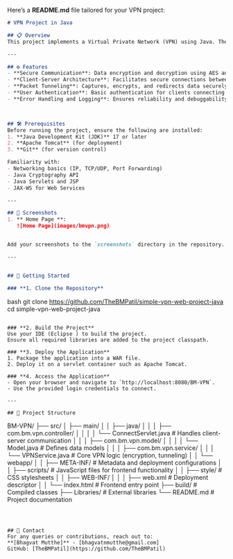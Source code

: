 Here’s a **README.md** file tailored for your VPN project:

```markdown
# VPN Project in Java

## 📋 Overview
This project implements a Virtual Private Network (VPN) using Java. The application provides secure communication over the internet by encrypting data and tunneling it through a client-server architecture. It is built to ensure confidentiality, integrity, and accessibility of transmitted data.

---

## ⚙️ Features
- **Secure Communication**: Data encryption and decryption using AES and RSA.
- **Client-Server Architecture**: Facilitates secure connections between multiple clients and the server.
- **Packet Tunneling**: Captures, encrypts, and redirects data securely.
- **User Authentication**: Basic authentication for clients connecting to the server.
- **Error Handling and Logging**: Ensures reliability and debuggability.



## 🛠️ Prerequisites
Before running the project, ensure the following are installed:
1. **Java Development Kit (JDK)** 17 or later
2. **Apache Tomcat** (for deployment)
3. **Git** (for version control)

Familiarity with:
- Networking basics (IP, TCP/UDP, Port Forwarding)
- Java Cryptography API
- Java Servlets and JSP
- JAX-WS for Web Services

---

## 📸 Screenshots
1. ** Home Page **:  
   ![Home Page](images/bmvpn.png)


Add your screenshots to the `screenshots` directory in the repository.

---


## 🚀 Getting Started

### **1. Clone the Repository**
```
bash
git clone https://github.com/TheBMPatil/simple-vpn-web-project-java
cd simple-vpn-web-project-java
```

### **2. Build the Project**
Use your IDE (Eclipse ) to build the project.  
Ensure all required libraries are added to the project classpath.

### **3. Deploy the Application**
1. Package the application into a WAR file.
2. Deploy it on a servlet container such as Apache Tomcat.

### **4. Access the Application**
- Open your browser and navigate to `http://localhost:8080/BM-VPN`.
- Use the provided login credentials to connect.

---

## 📂 Project Structure
```
BM-VPN/
├── src/
│   ├── main/
│   │   ├── java/
│   │   │   ├── com.bm.vpn.controller/
│   │   │   │   └── ConnectServlet.java        # Handles client-server communication
│   │   │   ├── com.bm.vpn.model/
│   │   │   │   └── Model.java                # Defines data models
│   │   │   ├── com.bm.vpn.service/
│   │   │       └── VPNService.java           # Core VPN logic (encryption, tunneling)
│   │   └── webapp/
│   │       ├── META-INF/                     # Metadata and deployment configurations
│   │       ├── scripts/                      # JavaScript files for frontend functionality
│   │       ├── style/                        # CSS stylesheets
│   │       ├── WEB-INF/
│   │       │   ├── web.xml                   # Deployment descriptor
│   │       └── index.html                    # Frontend entry point
├── build/                                    # Compiled classes
├── Libraries/                                # External libraries
└── README.md                                 # Project documentation
```



## 📧 Contact
For any queries or contributions, reach out to:  
**[Bhagvat Mutthe]** - [bhagvatnmutthe@gmail.com]  
GitHub: [TheBMPatil](https://github.com/TheBMPatil)


